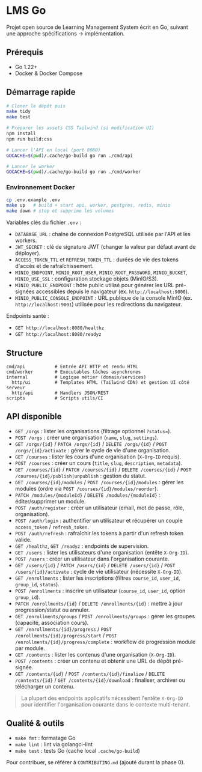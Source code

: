 # LMS Go

Projet open source de Learning Management System écrit en Go, suivant une approche spécifications → implémentation.

## Prérequis
- Go 1.22+
- Docker & Docker Compose

## Démarrage rapide
```bash
# Cloner le dépôt puis
make tidy
make test

# Préparer les assets CSS Tailwind (si modification UI)
npm install
npm run build:css

# Lancer l'API en local (port 8080)
GOCACHE=$(pwd)/.cache/go-build go run ./cmd/api

# Lancer le worker
GOCACHE=$(pwd)/.cache/go-build go run ./cmd/worker
```

### Environnement Docker
```bash
cp .env.example .env
make up   # build + start api, worker, postgres, redis, minio
make down # stop et supprime les volumes
```

Variables clés du fichier `.env` :
- `DATABASE_URL` : chaîne de connexion PostgreSQL utilisée par l'API et les workers.
- `JWT_SECRET` : clé de signature JWT (changer la valeur par défaut avant de déployer).
- `ACCESS_TOKEN_TTL` et `REFRESH_TOKEN_TTL` : durées de vie des tokens d'accès et de rafraîchissement.
- `MINIO_ENDPOINT`, `MINIO_ROOT_USER`, `MINIO_ROOT_PASSWORD`, `MINIO_BUCKET`, `MINIO_USE_SSL` : configuration stockage objets (MinIO/S3).
- `MINIO_PUBLIC_ENDPOINT` : hôte public utilisé pour générer les URL pré-signées accessibles depuis le navigateur (ex. `http://localhost:9000`).
- `MINIO_PUBLIC_CONSOLE_ENDPOINT` : URL publique de la console MinIO (ex. `http://localhost:9001`) utilisée pour les redirections du navigateur.

Endpoints santé :
- `GET http://localhost:8080/healthz`
- `GET http://localhost:8080/readyz`

## Structure
```
cmd/api           # Entrée API HTTP et rendu HTML
cmd/worker        # Exécutables tâches asynchrones
internal          # Logique métier (domain/services)
  http/ui         # Templates HTML (Tailwind CDN) et gestion UI côté serveur
  http/api        # Handlers JSON/REST
scripts           # Scripts utils/CI
```

## API disponible
- `GET /orgs` : lister les organisations (filtrage optionnel `?status=`).
- `POST /orgs` : créer une organisation (`name`, `slug`, `settings`).
- `GET /orgs/{id}` / `PATCH /orgs/{id}` / `DELETE /orgs/{id}` / `POST /orgs/{id}/activate` : gérer le cycle de vie d'une organisation.
- `GET /courses` : lister les cours d'une organisation (`X-Org-ID` requis).
- `POST /courses` : créer un cours (`title`, `slug`, `description`, `metadata`).
- `GET /courses/{id}` / `PATCH /courses/{id}` / `DELETE /courses/{id}` / `POST /courses/{id}/publish|unpublish` : gestion du statut.
- `GET /courses/{id}/modules` / `POST /courses/{id}/modules` : gérer les modules (ordre via `POST /courses/{id}/modules/reorder`).
- `PATCH /modules/{moduleId}` / `DELETE /modules/{moduleId}` : éditer/supprimer un module.
- `POST /auth/register` : créer un utilisateur (email, mot de passe, rôle, organisation).
- `POST /auth/login` : authentifier un utilisateur et récupérer un couple `access_token` / `refresh_token`.
- `POST /auth/refresh` : rafraîchir les tokens à partir d'un refresh token valide.
- `GET /healthz`, `GET /readyz` : endpoints de supervision.
- `GET /users` : lister les utilisateurs d'une organisation (entête `X-Org-ID`).
- `POST /users` : créer un utilisateur dans l'organisation courante.
- `GET /users/{id}` / `PATCH /users/{id}` / `DELETE /users/{id}` / `POST /users/{id}/activate` : cycle de vie utilisateur (nécessite `X-Org-ID`).
- `GET /enrollments` : lister les inscriptions (filtres `course_id`, `user_id`, `group_id`, `status`).
- `POST /enrollments` : inscrire un utilisateur (`course_id`, `user_id`, option `group_id`).
- `PATCH /enrollments/{id}` / `DELETE /enrollments/{id}` : mettre à jour progression/statut ou annuler.
- `GET /enrollments/groups` / `POST /enrollments/groups` : gérer les groupes (capacité, association cours).
- `GET /enrollments/{id}/progress` / `POST /enrollments/{id}/progress/start` / `POST /enrollments/{id}/progress/complete` : workflow de progression module par module.
- `GET /contents` : lister les contenus d'une organisation (`X-Org-ID`).
- `POST /contents` : créer un contenu et obtenir une URL de dépôt pré-signée.
- `GET /contents/{id}` / `POST /contents/{id}/finalize` / `DELETE /contents/{id}` / `GET /contents/{id}/download` : finaliser, archiver ou télécharger un contenu.

> La plupart des endpoints applicatifs nécessitent l'entête `X-Org-ID` pour identifier l'organisation courante dans le contexte multi-tenant.

## Qualité & outils
- `make fmt` : formatage Go
- `make lint` : lint via golangci-lint
- `make test` : tests Go (cache local `.cache/go-build`)

Pour contribuer, se référer à `CONTRIBUTING.md` (ajouté durant la phase 0).

